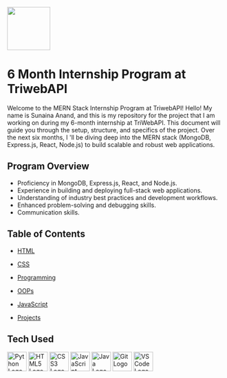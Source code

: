 
<img src="https://app.innmind.com/cdn/storage/userFiles/FHxg5j9jj53fzo9CB/original/logo.png" height="100px" widhth ="150px" ></img>
<p>
<h1>6 Month Internship Program at TriwebAPI 
 </h1>


</p>
Welcome to the MERN Stack Internship Program at TriwebAPI! 
Hello! My name is Sunaina Anand, and this is my repository for the project that I am working on during my 6-month internship at TriWebAPI. This document will guide you through the setup, structure, and specifics of the project.
Over the next six months, I 'll be diving deep into the MERN stack (MongoDB, Express.js, React, Node.js) to build scalable and robust web applications.

## Program Overview
* Proficiency in MongoDB, Express.js, React, and Node.js.
* Experience in building and deploying full-stack web applications.
* Understanding of industry best practices and development workflows.
* Enhanced problem-solving and debugging skills.
* Communication skills.
## Table of Contents

 - [HTML](https://github.com/SunainaAnand28/TriwebAPI-Learning/tree/main/HTML)
 - [CSS](https://github.com/SunainaAnand28/TriwebAPI-Learning/tree/main/CSS)
 - [Programming](https://github.com/SunainaAnand28/TriwebAPI-Learning/tree/main/Programming)

 - [OOPs](https://github.com/SunainaAnand28/TriwebAPI-Learning/tree/main/Programming/OOPs)
  - [JavaScript](https://github.com/SunainaAnand28/TriwebAPI-Learning/tree/main/JavaScript)
   
- [Projects](https://github.com/SunainaAnand28/TriwebAPI-Learning/tree/main/Projects)
## Tech Used
<p align = "left"> 
  <img src="https://cdn.jsdelivr.net/gh/devicons/devicon/icons/python/python-original.svg" height="45" alt="Python Logo"/>
  <img src="https://cdn.jsdelivr.net/gh/devicons/devicon/icons/html5/html5-original.svg" height="45" alt="HTML5 Logo"/>
  <img src="https://cdn.jsdelivr.net/gh/devicons/devicon/icons/css3/css3-original.svg" height="45" alt="CSS3 Logo"/>
  <img src="https://cdn.jsdelivr.net/gh/devicons/devicon/icons/javascript/javascript-original.svg" height="45" alt="JavaScript Logo"/>
  <img src="https://cdn.jsdelivr.net/gh/devicons/devicon/icons/java/java-original.svg" height="45" alt="Java Logo"/>
  <img src="https://cdn.jsdelivr.net/gh/devicons/devicon/icons/git/git-original.svg" height="45" alt="Git Logo"/>
  <img src="https://cdn.jsdelivr.net/gh/devicons/devicon/icons/vscode/vscode-original.svg" height="45" alt="VSCode Logo"/>
 </p>
